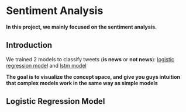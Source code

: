 # Sentiment Analysis

**In this project, we mainly focused on the sentiment analysis.**

## Introduction

We trained 2 models to classify tweets (**is news** or **not news**): [logistic regression model](https://github.com/shuxg2017/NLP-sentiment-analysis-classification/blob/master/bow_logreg.ipynb) and [lstm model](https://github.com/shuxg2017/NLP-sentiment-analysis-classification/blob/master/embedding%20and%20lstm.ipynb)

**The goal is to visualize the concept space, and give you guys intuition that complex models work in the same way as simple models**

## Logistic Regression Model
